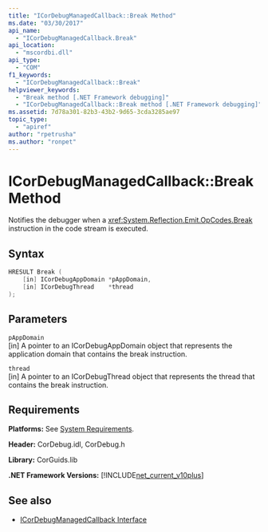 ```yaml
---
title: "ICorDebugManagedCallback::Break Method"
ms.date: "03/30/2017"
api_name:
  - "ICorDebugManagedCallback.Break"
api_location:
  - "mscordbi.dll"
api_type:
  - "COM"
f1_keywords:
  - "ICorDebugManagedCallback::Break"
helpviewer_keywords:
  - "Break method [.NET Framework debugging]"
  - "ICorDebugManagedCallback::Break method [.NET Framework debugging]"
ms.assetid: 7d78a301-82b3-43b2-9d65-3cda3285ae97
topic_type:
  - "apiref"
author: "rpetrusha"
ms.author: "ronpet"
---
```


# ICorDebugManagedCallback::Break Method

Notifies the debugger when a <xref:System.Reflection.Emit.OpCodes.Break> instruction in the code stream is executed.

## Syntax

```cpp
HRESULT Break (
    [in] ICorDebugAppDomain *pAppDomain,
    [in] ICorDebugThread    *thread
);
```

## Parameters

`pAppDomain`\
[in] A pointer to an ICorDebugAppDomain object that represents the application domain that contains the break instruction.

`thread`\
[in] A pointer to an ICorDebugThread object that represents the thread that contains the break instruction.

## Requirements

**Platforms:** See [System Requirements](../../../../docs/framework/get-started/system-requirements.md).

**Header:** CorDebug.idl, CorDebug.h

**Library:** CorGuids.lib

**.NET Framework Versions:** [!INCLUDE[net_current_v10plus](../../../../includes/net-current-v10plus-md.md)]

## See also

- [ICorDebugManagedCallback Interface](icordebugmanagedcallback-interface.md)
